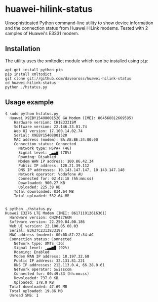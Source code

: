 huawei-hilink-status
===================

Unsophisticated Python command-line utility to show device information and the connection status from Huawei HiLink modems. Tested with 2 samples of Huawei's E3331 modem.

## Installation
The utility uses the xmltodict module which can be installed using ```pip```:
```
apt-get install python-pip
pip install xmltodict
git clone git://github.com/daveaross/huawei-hilink-status
cd huawei-hilink-status
python ./hstatus.py
```

## Usage example

```
$ sudo python hstatus.py 
  Huawei X9EBY15408001520 GW Modem (IMEI: 864568012669595)
    Hardware version: CH1E3331SM
    Software version: 22.146.33.01.74
    Web UI version: 17.100.14.02.74
    Serial: X9EBY15408001520
    MAC address (modem): BA:AB:BE:34:00:00
    Connection status: Connected
      Network type: HSPA+ (4G)
      Signal level: ▁▃▄▆ (70%)
      Roaming: Disabled
      Modem WAN IP address: 100.86.42.34
      Public IP address: 120.21.39.112
      DNS IP addresses: 10.143.147.147, 10.143.147.148
      Network operator: Vodafone AU
      Connected for: 02:42:18 (hh:mm:ss)
      Downloaded: 900.27 KB
      Uploaded: 225.39 KB
    Total downloaded: 834.64 MB
    Total uploaded: 532.64 MB


$ python ./hstatus.py
Huawei E3276 LTE Modem (IMEI: 861711012616361)
  Hardware version: CH2F4276GM
  Software version: 22.250.04.00.186
  Web UI version: 22.100.05.00.03
  Serial: B3A3TC2313833197
  MAC address (modem): 00:0D:87:22:34:AC
  Connection status: Connected
    Network type: UMTS (3G)
    Signal level: ▁▃▄▆█ (92%)
    Roaming: Enabled
    Modem WAN IP address: 10.197.32.60
    Public IP address: 32.131.81.221
    DNS IP addresses: 212.113.0.4, 66.28.0.61
    Network operator: Swisscom
    Connected for: 00:49:33 (hh:mm:ss)
    Downloaded: 737.0 KB
    Uploaded: 178.0 KB
  Total downloaded: 47.69 MB
  Total uploaded: 19.86 MB
  Unread SMS: 1
```

